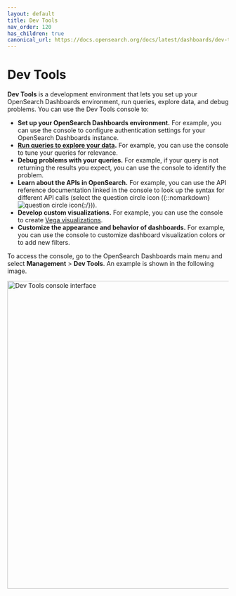 ```yaml
---
layout: default
title: Dev Tools
nav_order: 120
has_children: true
canonical_url: https://docs.opensearch.org/docs/latest/dashboards/dev-tools/index-dev/
---
```


# Dev Tools

**Dev Tools** is a development environment that lets you set up your OpenSearch Dashboards environment, run queries, explore data, and debug problems. You can use the Dev Tools console to: 

- **Set up your OpenSearch Dashboards environment.** For example, you can use the console to configure authentication settings for your OpenSearch Dashboards instance. 
- **[Run queries to explore your data]({{site.url}}{{site.baseurl}}/dashboards/dev-tools/run-queries/).** For example, you can use the console to tune your queries for relevance.
- **Debug problems with your queries.** For example, if your query is not returning the results you expect, you can use the console to identify the problem.
- **Learn about the APIs in OpenSearch.** For example, you can use the API reference documentation linked in the console to look up the syntax for different API calls (select the question circle icon ({::nomarkdown}<img src="{{site.url}}{{site.baseurl}}/images/icons/question-circle.png" class="inline-icon" alt="question circle icon"/>{:/})).
- **Develop custom visualizations.** For example, you can use the console to create [Vega visualizations]({{site.url}}{{site.baseurl}}/dashboards/visualize/viz-index/#vega). 
- **Customize the appearance and behavior of dashboards.** For example, you can use the console to customize dashboard visualization colors or to add new filters. 

To access the console, go to the OpenSearch Dashboards main menu and select **Management** > **Dev Tools**. An example is shown in the following image.

<img src="{{site.url}}{{site.baseurl}}/images/dashboards/dev-tools-ui.png" alt="Dev Tools console interface" width="700"/>
